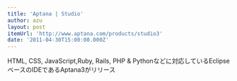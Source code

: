 ```yaml
---
title: 'Aptana | Studio'
author: azu
layout: post
itemUrl: 'http://www.aptana.com/products/studio3'
date: '2011-04-30T15:00:00.000Z'
---
```

HTML, CSS, JavaScript,Ruby, Rails, PHP & Pythonなどに対応しているEclipseベースのIDEであるAptana3がリリース

